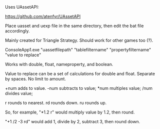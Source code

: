 Uses UAssetAPI:

https://github.com/atenfyr/UAssetAPI

Place uasset and uexp file in the same directory, then edit the bat file accordingly.

Mainly created for Triangle Strategy. Should work for other games too (?).

ConsoleApp1.exe "uassetfilepath" "tablefiltername" "propertyfiltername" "value to replace"


Works with double, float, nameproperty, and boolean.


Value to replace can be a set of calculations for double and float. Separate by spaces. No limit to amount.

+num adds to value.
-num subtracts to value;
*num multiples value;
/num divides value;

r rounds to nearest.
rd rounds down.
ru rounds up.

So, for example, "*1.2 r" would multiply value by 1.2, then round.

"+1 /2 -3 rd" would add 1, divide by 2, subtract 3, then round down.
